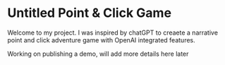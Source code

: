 # Untitled Point & Click Game

Welcome to my project. I was inspired by chatGPT to creaete a narrative point and click adventure game with OpenAI integrated features.

Working on publishing a demo, will add more details here later
